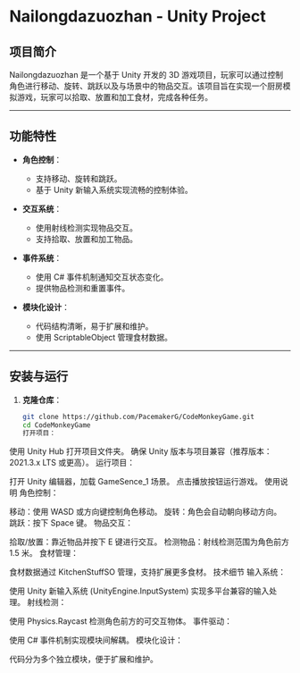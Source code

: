 # Nailongdazuozhan - Unity Project

## 项目简介
Nailongdazuozhan 是一个基于 Unity 开发的 3D 游戏项目，玩家可以通过控制角色进行移动、旋转、跳跃以及与场景中的物品交互。该项目旨在实现一个厨房模拟游戏，玩家可以拾取、放置和加工食材，完成各种任务。

---

## 功能特性
- **角色控制**：
  - 支持移动、旋转和跳跃。
  - 基于 Unity 新输入系统实现流畅的控制体验。

- **交互系统**：
  - 使用射线检测实现物品交互。
  - 支持拾取、放置和加工物品。

- **事件系统**：
  - 使用 C# 事件机制通知交互状态变化。
  - 提供物品检测和重置事件。

- **模块化设计**：
  - 代码结构清晰，易于扩展和维护。
  - 使用 ScriptableObject 管理食材数据。

---

## 安装与运行
1. **克隆仓库**：
   ```bash
   git clone https://github.com/PacemakerG/CodeMonkeyGame.git
   cd CodeMonkeyGame
   打开项目：

使用 Unity Hub 打开项目文件夹。
确保 Unity 版本与项目兼容（推荐版本：2021.3.x LTS 或更高）。
运行项目：

打开 Unity 编辑器，加载 GameSence_1 场景。
点击播放按钮运行游戏。
使用说明
角色控制：

移动：使用 WASD 或方向键控制角色移动。
旋转：角色会自动朝向移动方向。
跳跃：按下 Space 键。
物品交互：

拾取/放置：靠近物品并按下 E 键进行交互。
检测物品：射线检测范围为角色前方 1.5 米。
食材管理：

食材数据通过 KitchenStuffSO 管理，支持扩展更多食材。
技术细节
输入系统：

使用 Unity 新输入系统 (UnityEngine.InputSystem) 实现多平台兼容的输入处理。
射线检测：

使用 Physics.Raycast 检测角色前方的可交互物体。
事件驱动：

使用 C# 事件机制实现模块间解耦。
模块化设计：

代码分为多个独立模块，便于扩展和维护。
